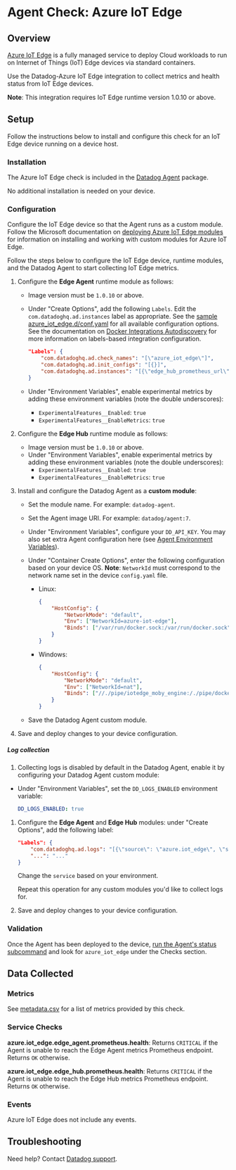 # Agent Check: Azure IoT Edge

## Overview

[Azure IoT Edge][1] is a fully managed service to deploy Cloud workloads to run on Internet of Things (IoT) Edge devices via standard containers.

Use the Datadog-Azure IoT Edge integration to collect metrics and health status from IoT Edge devices.

**Note**: This integration requires IoT Edge runtime version 1.0.10 or above.

## Setup

Follow the instructions below to install and configure this check for an IoT Edge device running on a device host.

### Installation

The Azure IoT Edge check is included in the [Datadog Agent][2] package.

No additional installation is needed on your device.

### Configuration

Configure the IoT Edge device so that the Agent runs as a custom module. Follow the Microsoft documentation on [deploying Azure IoT Edge modules][3] for information on installing and working with custom modules for Azure IoT Edge.

Follow the steps below to configure the IoT Edge device, runtime modules, and the Datadog Agent to start collecting IoT Edge metrics.

1. Configure the **Edge Agent** runtime module as follows:
    - Image version must be `1.0.10` or above.
    - Under "Create Options", add the following `Labels`. Edit the `com.datadoghq.ad.instances` label as appropriate. See the [sample azure_iot_edge.d/conf.yaml][5] for all available configuration options. See the documentation on [Docker Integrations Autodiscovery][6] for more information on labels-based integration configuration.

        ```json
        "Labels": {
            "com.datadoghq.ad.check_names": "[\"azure_iot_edge\"]",
            "com.datadoghq.ad.init_configs": "[{}]",
            "com.datadoghq.ad.instances": "[{\"edge_hub_prometheus_url\": \"http://edgeHub:9600/metrics\", \"edge_agent_prometheus_url\": \"http://edgeAgent:9600/metrics\"}]"
        }
        ```

    - Under "Environment Variables", enable experimental metrics by adding these environment variables (note the double underscores):
        - `ExperimentalFeatures__Enabled`: `true`
        - `ExperimentalFeatures__EnableMetrics`: `true`

1. Configure the **Edge Hub** runtime module as follows:
    - Image version must be `1.0.10` or above.
    - Under "Environment Variables", enable experimental metrics by adding these environment variables (note the double underscores):
        - `ExperimentalFeatures__Enabled`: `true`
        - `ExperimentalFeatures__EnableMetrics`: `true`

1. Install and configure the Datadog Agent as a **custom module**:
    - Set the module name. For example: `datadog-agent`.
    - Set the Agent image URI. For example: `datadog/agent:7`.
    - Under "Environment Variables", configure your `DD_API_KEY`. You may also set extra Agent configuration here (see [Agent Environment Variables][4]).
    - Under "Container Create Options", enter the following configuration based on your device OS. **Note**: `NetworkId` must correspond to the network name set in the device `config.yaml` file.

        - Linux:
            ```json
            {
                "HostConfig": {
                    "NetworkMode": "default",
                    "Env": ["NetworkId=azure-iot-edge"],
                    "Binds": ["/var/run/docker.sock:/var/run/docker.sock"]
                }
            }
            ```
        - Windows:
            ```json
            {
                "HostConfig": {
                    "NetworkMode": "default",
                    "Env": ["NetworkId=nat"],
                    "Binds": ["//./pipe/iotedge_moby_engine:/./pipe/docker_engine"]
                }
            }
            ```

    - Save the Datadog Agent custom module.

1. Save and deploy changes to your device configuration.

##### Log collection

1. Collecting logs is disabled by default in the Datadog Agent, enable it by configuring your Datadog Agent custom module:
  - Under "Environment Variables", set the `DD_LOGS_ENABLED` environment variable:

    ```yaml
    DD_LOGS_ENABLED: true
    ```

1. Configure the **Edge Agent** and **Edge Hub** modules: under "Create Options", add the following label:

    ```json
    "Labels": {
        "com.datadoghq.ad.logs": "[{\"source\": \"azure.iot_edge\", \"service\": \"<SERVICE>\"}]",
        "...": "..."
    }
    ```

    Change the `service` based on your environment.

    Repeat this operation for any custom modules you'd like to collect logs for.

1. Save and deploy changes to your device configuration.

### Validation

Once the Agent has been deployed to the device, [run the Agent's status subcommand][7] and look for `azure_iot_edge` under the Checks section.

## Data Collected

### Metrics

See [metadata.csv][8] for a list of metrics provided by this check.

### Service Checks

**azure.iot_edge.edge_agent.prometheus.health**:
Returns `CRITICAL` if the Agent is unable to reach the Edge Agent metrics Prometheus endpoint. Returns `OK` otherwise.

**azure.iot_edge.edge_hub.prometheus.health**:
Returns `CRITICAL` if the Agent is unable to reach the Edge Hub metrics Prometheus endpoint. Returns `OK` otherwise.

### Events

Azure IoT Edge does not include any events.

## Troubleshooting

Need help? Contact [Datadog support][9].

[1]: https://azure.microsoft.com/en-us/services/iot-edge/
[2]: https://docs.datadoghq.com/agent/
[3]: https://docs.microsoft.com/en-us/azure/iot-edge/how-to-deploy-modules-portal
[4]: https://docs.datadoghq.com/agent/guide/environment-variables/
[5]: https://github.com/DataDog/integrations-core/blob/master/azure_iot_edge/datadog_checks/azure_iot_edge/data/conf.yaml.example
[6]: https://docs.datadoghq.com/agent/docker/integrations/
[7]: https://docs.datadoghq.com/agent/guide/agent-commands/#agent-status-and-information
[8]: https://github.com/DataDog/integrations-core/blob/master/azure_iot_edge/metadata.csv
[9]: https://docs.datadoghq.com/help/
